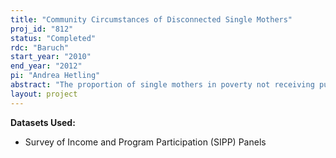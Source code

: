 ```yaml
---
title: "Community Circumstances of Disconnected Single Mothers"
proj_id: "812"
status: "Completed"
rdc: "Baruch"
start_year: "2010"
end_year: "2012"
pi: "Andrea Hetling"
abstract: "The proportion of single mothers in poverty not receiving public assistance or participating in the formal employment sector has approximately doubled over the past decade.  Recent research indicates that personal barriers are common and likely hinder entry into the workforce and navigation of welfare bureaucracies. The proposed project will examine the ecological circumstances of disconnected single mothers with a focus on the influence of welfare rules and community circumstances on the likelihood of being disconnected."
layout: project
---
```


**Datasets Used:**

  - Survey of Income and Program Participation (SIPP) Panels 

